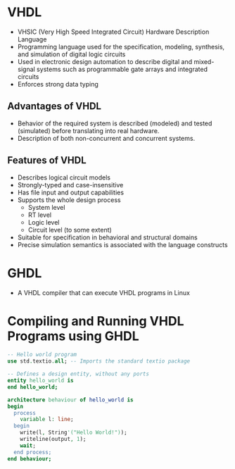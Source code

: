 # VHDL

- VHSIC (Very High Speed Integrated Circuit) Hardware Description Language
- Programming language used for the specification, modeling, synthesis, and simulation of digital logic circuits
- Used in electronic design automation to describe digital and mixed-signal systems such as programmable gate arrays and integrated circuits
- Enforces strong data typing
## Advantages of VHDL

- Behavior of the required system is described (modeled) and tested (simulated) before translating into real hardware.
- Description of both non-concurrent and concurrent systems.
## Features of VHDL
- Describes logical circuit models
- Strongly-typed and case-insensitive
- Has file input and output capabilities
- Supports the whole design process
    - System level
    - RT level
    - Logic level
    - Circuit level (to some extent)
- Suitable for specification in behavioral and structural domains
- Precise simulation semantics is associated with the language constructs
# GHDL
- A VHDL compiler that can execute VHDL programs in Linux
# Compiling and Running VHDL Programs using GHDL

```vhdl
-- Hello world program
use std.textio.all; -- Imports the standard textio package

-- Defines a design entity, without any ports
entity hello_world is
end hello_world;

architecture behaviour of hello_world is
begin
  process
    variable l: line;
  begin
    write(l, String'("Hello World!"));
    writeline(output, 1);
    wait;
  end process;
end behaviour;
```

